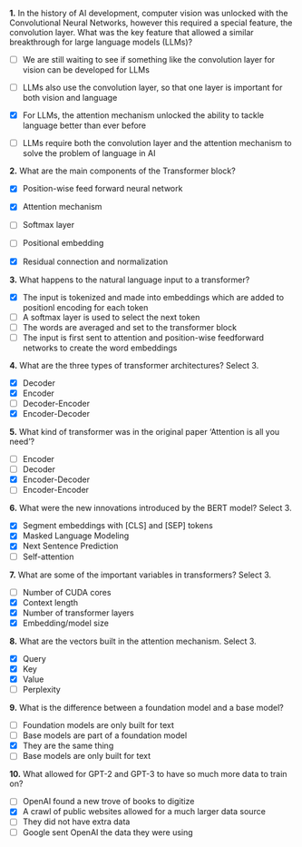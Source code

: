 **1.** In the history of AI development, computer vision was unlocked with the Convolutional Neural Networks, however this required a special feature, the convolution layer.  What was the key feature that allowed a similar breakthrough for large language models (LLMs)?
- [ ] We are still waiting to see if something like the convolution layer for vision can be developed for LLMs
- [ ] LLMs also use the convolution layer, so that one layer is important for both vision and language
- [x] For LLMs, the attention mechanism unlocked the ability to tackle language better than ever before
- [ ] LLMs require both the convolution layer and the attention mechanism to solve the problem of language in AI


**2.** What are the main components of the Transformer block?
- [x] Position-wise feed forward neural network
- [x] Attention mechanism
- [ ] Softmax layer
- [ ] Positional embedding
- [x] Residual connection and normalization


**3.** What happens to the natural language input to a transformer?
- [x] The input is tokenized and made into embeddings which are added to positionl encoding for each token
- [ ] A softmax layer is used to select the next token
- [ ] The words are averaged and set to the transformer block
- [ ] The input is first sent to attention and position-wise feedforward networks to create the word embeddings

**4.**  What are the three types of transformer architectures? Select 3.
- [x] Decoder
- [x] Encoder
- [ ] Decoder-Encoder
- [x] Encoder-Decoder

**5.** What kind of transformer was in the original paper ‘Attention is all you need’?
- [ ] Encoder
- [ ] Decoder
- [x] Encoder-Decoder
- [ ] Encoder-Encoder

**6.** What were the new innovations introduced by the BERT model? Select 3. 
- [x] Segment embeddings with [CLS] and [SEP] tokens
- [x] Masked Language Modeling
- [x] Next Sentence Prediction
- [ ] Self-attention

**7.** What are some of the important variables in transformers? Select 3.
- [ ] Number of CUDA cores
- [x] Context length
- [x] Number of transformer layers
- [x] Embedding/model size

**8.** What are the vectors built in the attention mechanism. Select 3.
- [x] Query
- [x] Key
- [x] Value
- [ ] Perplexity

**9.** What is the difference between a foundation model and a base model?
- [ ] Foundation models are only built for text
- [ ] Base models are part of a foundation model
- [x] They are the same thing
- [ ] Base models are only built for text

**10.** What allowed for GPT-2 and GPT-3 to have so much more data to train on?
- [ ] OpenAI found a new trove of books to digitize
- [x] A crawl of public websites allowed for a much larger data source
- [ ] They did not have extra data
- [ ] Google sent OpenAI the data they were using
